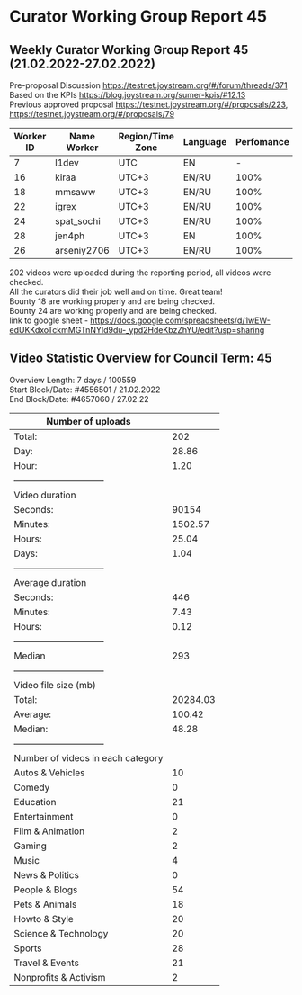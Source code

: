 # Curator Working Group Report 45  
## Weekly Curator Working Group Report 45 (21.02.2022-27.02.2022)  

Pre-proposal Discussion https://testnet.joystream.org/#/forum/threads/371  
Based on the KPIs https://blog.joystream.org/sumer-kpis/#12.13  
Previous approved proposal https://testnet.joystream.org/#/proposals/223, https://testnet.joystream.org/#/proposals/79  

| Worker ID | Name Worker | Region/Time Zone | Language | Perfomance | Notes            |
| --------- | ----------- | ---------------- | -------- | ---------- | ---------------- |
| 7         | l1dev       | UTC              | EN       | \-         | Technical worker |
| 16        | kiraa       | UTC+3            | EN/RU    | 100%       | Skipper#0353     |
| 18        | mmsaww      | UTC+3            | EN/RU    | 100%       | Mikhail#7681     |
| 22        | igrex       | UTC+3            | EN/RU    | 100%       | IgreX#0267       |
| 24        | spat\_sochi | UTC+3            | EN/RU    | 100%       | spat\_sochi#8803 |
| 28        | jen4ph      | UTC+3            | EN       | 100%       | jen4#8632        |
| 26        | arseniy2706 | UTC+3            | EN/RU    | 100%       | Arseniy#3225     |

202 videos were uploaded during the reporting period, all videos were checked.  
All the curators did their job well and on time.  Great team!  
Bounty 18 are working properly and are being checked.  
Bounty 24 are working properly and are being checked.  
link to google sheet - https://docs.google.com/spreadsheets/d/1wEW-edUKKdxoTckmMGTnNYId9du-_ypd2HdeKbzZhYU/edit?usp=sharing  
  
## Video Statistic Overview for Council Term: 45  
Overview Length: 7 days / 100559  
Start Block/Date: #4556501 / 21.02.2022  
End Block/Date: #4657060 / 27.02.22  

| Number of uploads                 |          |
| --------------------------------- | -------- |
| Total:                            | 202      |
| Day:                              | 28.86    |
| Hour:                             | 1.20     |
| ——————————                        |          |
| Video duration                    |          |
| Seconds:                          | 90154    |
| Minutes:                          | 1502.57  |
| Hours:                            | 25.04    |
| Days:                             | 1.04     |
| ——————————                        |          |
| Average duration                  |          |
| Seconds:                          | 446      |
| Minutes:                          | 7.43     |
| Hours:                            | 0.12     |
| ——————————                        |          |
| Median                            | 293      |
| ——————————                        |          |
| Video file size (mb)              |          |
| Total:                            | 20284.03 |
| Average:                          | 100.42   |
| Median:                           | 48.28    |
| ——————————                        |          |
| Number of videos in each category |          |
| Autos & Vehicles                  | 10       |
| Comedy                            | 0        |
| Education                         | 21       |
| Entertainment                     | 0        |
| Film & Animation                  | 2        |
| Gaming                            | 2        |
| Music                             | 4        |
| News & Politics                   | 0        |
| People & Blogs                    | 54       |
| Pets & Animals                    | 18       |
| Howto & Style                     | 20       |
| Science & Technology              | 20       |
| Sports                            | 28       |
| Travel & Events                   | 21       |
| Nonprofits & Activism             | 2        |
